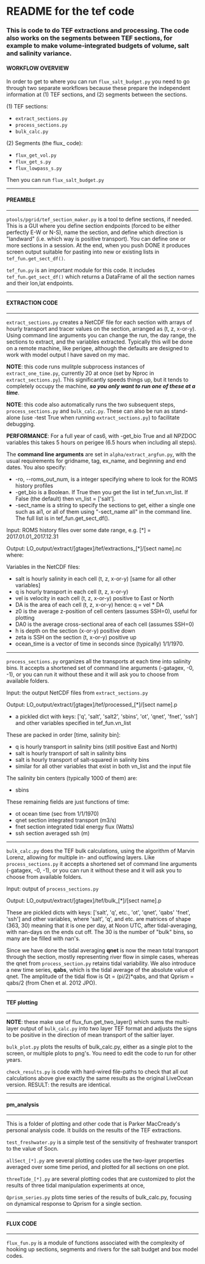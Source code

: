 # README for the tef code

### This is code to do TEF extractions and processing. The code also works on the segments between TEF sections, for example to make volume-integrated budgets of volume, salt and salinity variance.

#### WORKFLOW OVERVIEW

In order to get to where you can run `flux_salt_budget.py` you need to go through two separate workflows because these prepare the independent information at (1) TEF sections, and (2) segments between the sections.

(1) TEF sections:
 - `extract_sections.py`
 - `process_sections.py`
 - `bulk_calc.py`

(2) Segments (the flux_ code):
 - `flux_get_vol.py`
 - `flux_get_s.py`
 - `flux_lowpass_s.py`

Then you can run `flux_salt_budget.py`

---
#### PREAMBLE
---

`ptools/pgrid/tef_section_maker.py` is a tool to define sections, if needed.  This is a GUI where you define section endpoints (forced to be either perfectly E-W or N-S), name the section, and define which direction is "landward" (i.e. which way is positive transport).  You can define one or more sections in a session.  At the end, when you push DONE it produces screen output suitable for pasting into new or existing lists in `tef_fun.get_sect_df()`.

`tef_fun.py` is an important module for this code. It includes `tef_fun.get_sect_df()` which returns a DataFrame of all the section names and their lon,lat endpoints.

---
#### EXTRACTION CODE
---

`extract_sections.py` creates a NetCDF file for each section with arrays of hourly transport and tracer values on the section, arranged as (t, z, x-or-y). Using command line arguments you can change the run, the day range, the sections to extract, and the variables extracted. Typically this will be done on a remote machine, like perigee, although the defaults are designed to work with model output I have saved on my mac.

**NOTE**: this code runs mulitple subprocess instances of `extract_one_time.py`, currently 20 at once (set by Nproc in `extract_sections.py`). This significantly speeds things up, but it tends to completely occupy the machine, _**so you only want to run one of these at a time**_.

**NOTE**: this code also automatically runs the two subsequent steps, `process_sections.py` and `bulk_calc.py`.  These can also be run as stand-alone (use -test True when running `extract_sections.py`) to facilitate debugging.

**PERFORMANCE**: For a full year of cas6, with -get_bio True and all NPZDOC variables this takes 5 hours on perigee (6.5 hours when including all steps).

The **command line arguments** are set in `alpha/extract_argfun.py`, with the usual requirements for gridname, tag, ex_name, and beginning and end dates.  You also specify:
- -ro, --roms_out_num, is a integer specifying where to look for the ROMS history profiles
- -get_bio is a Boolean.  If True then you get the list in tef_fun.vn_list.  If False (the default) then vn_list = ['salt'].
- -sect_name is a string to specify the sections to get, either a single one such as ai1, or all of them using "-sect_name all" in the command line.  The full list is in tef_fun.get_sect_df().

Input: ROMS history files over some date range, e.g. [*] = 2017.01.01_2017.12.31

Output: LO_output/extract/[gtagex]/tef/extractions_[*]/[sect name].nc where:

Variables in the NetCDF files:
- salt is hourly salinity in each cell (t, z, x-or-y) [same for all other variables]
- q is hourly transport in each cell (t, z, x-or-y)
- vel is velocity in each cell (t, z, x-or-y) positive to East or North
- DA is the area of each cell (t, z, x-or-y) hence: q = vel * DA
- z0 is the average z-position of cell centers (assumes SSH=0), useful for plotting
- DA0 is the average cross-sectional area of each cell (assumes SSH=0)
- h is depth on the section (x-or-y) positive down
- zeta is SSH on the section (t, x-or-y) positive up
- ocean_time is a vector of time in seconds since (typically) 1/1/1970.

---

`process_sections.py` organizes all the transports at each time into salinity bins. It accepts a shortened set of command line arguments (-gatagex, -0, -1), or you can run it without these and it will ask you to choose from available folders.

Input: the output NetCDF files from `extract_sections.py`

Output: LO_output/extract/[gtagex]/tef/processed_[*]/[sect name].p

- a pickled dict with keys: ['q', 'salt', 'salt2', 'sbins', 'ot', 'qnet', 'fnet', 'ssh'] and other variables specified in tef_fun.vn_list

These are packed in order [time, salinity bin]:
- q is hourly transport in salinity bins (still positive East and North)
- salt is hourly transport of salt in salinity bins
- salt is hourly transport of salt-squared in salinity bins
- similar for all other variables that exist in both vn_list and the input file

The salinity bin centers (typically 1000 of them) are:
-	sbins

These remaining fields are just functions of time:
-	ot ocean time (sec from 1/1/1970)
-	qnet section integrated transport (m3/s)
-	fnet section integrated tidal energy flux (Watts)
-	ssh section averaged ssh (m)

---

`bulk_calc.py` does the TEF bulk calculations, using the algorithm of Marvin Lorenz, allowing for multiple in- and outflowing layers. Like `process_sections.py` it accepts a shortened set of command line arguments (-gatagex, -0, -1), or you can run it without these and it will ask you to choose from available folders.

Input: output of `process_sections.py`

Output: LO_output/extract/[gtagex]/tef/bulk_[*]/[sect name].p

These are pickled dicts with keys: ['salt', 'q', etc., 'ot', 'qnet', 'qabs' 'fnet', 'ssh'] and other variables, where 'salt', 'q', and etc. are matrices of shape (363, 30) meaning that it is one per day, at Noon UTC, after tidal-averaging, with nan-days on the ends cut off.  The 30 is the number of "bulk" bins, so many are be filled with nan's.

Since we have done the tidal averaging **qnet** is now the mean total transport through the section, mostly representing river flow in simple cases, whereas the qnet from `process_section.py` retains tidal variability. We also introduce a new time series, **qabs**, which is the tidal average of the absolute value of qnet.  The amplitude of the tidal flow is Qt = (pi/2)*qabs, and that Qprism = qabs/2 (from Chen et al. 2012 JPO).

---
#### TEF plotting
---

**NOTE**: these make use of flux_fun.get_two_layer() which sums the multi-layer output of `bulk_calc.py` into two layer TEF format and adjusts the signs to be positive in the direction of mean transport of the saltier layer.

`bulk_plot.py` plots the results of bulk_calc.py, either as a single plot to the screen, or multiple plots to png's.  You need to edit the code to run for other years.

`check_results.py` is code with hard-wired file-paths to check that all out calculations above give exactly the same results as the original LiveOcean version. RESULT: the results are identical.

---
#### pm_analysis
---

This is a folder of plotting and other code that is Parker MacCready's personal analysis code. It builds on the results of the TEF extractions.

`test_freshwater.py` is a simple test of the sensitivity of freshwater transport to the value of Socn.

`allSect_[*].py` are several plotting codes use the two-layer properties averaged over some time period, and plotted for all sections on one plot.

`threeTide_[*].py` are several plotting codes that are customized to plot the results of three tidal manipulation experiments at once,

`Qprism_series.py` plots time series of the results of bulk_calc.py, focusing on dynamical response to Qprism for a single section.

---
#### FLUX CODE
---

`flux_fun.py` is a module of functions associated with the complexity of hooking up sections, segments and rivers for the salt budget and box model codes.
